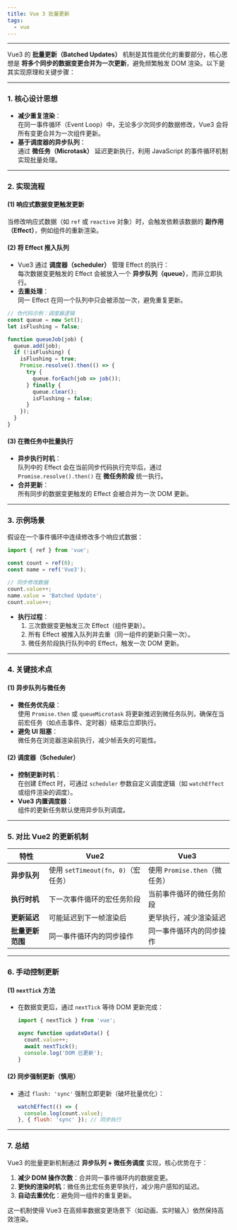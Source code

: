 ```yaml
---
title: Vue 3 批量更新
tags:
  - vue
---
```



---

Vue3 的 **批量更新（Batched Updates）** 机制是其性能优化的重要部分，核心思想是 **将多个同步的数据变更合并为一次更新**，避免频繁触发 DOM 渲染。以下是其实现原理和关键步骤：

---

### **1. 核心设计思想**
- **减少重复渲染**：  
  在同一事件循环（Event Loop）中，无论多少次同步的数据修改，Vue3 会将所有变更合并为一次组件更新。
- **基于调度器的异步队列**：  
  通过 **微任务（Microtask）** 延迟更新执行，利用 JavaScript 的事件循环机制实现批量处理。

---

### **2. 实现流程**
#### **(1) 响应式数据变更触发更新**
当修改响应式数据（如 `ref` 或 `reactive` 对象）时，会触发依赖该数据的 **副作用（Effect）**，例如组件的重新渲染。

#### **(2) 将 Effect 推入队列**
- Vue3 通过 **调度器（scheduler）** 管理 Effect 的执行：  
  每次数据变更触发的 Effect 会被放入一个 **异步队列（queue）**，而非立即执行。
- **去重处理**：  
  同一 Effect 在同一个队列中只会被添加一次，避免重复更新。

```javascript
// 伪代码示例：调度器逻辑
const queue = new Set();
let isFlushing = false;

function queueJob(job) {
  queue.add(job);
  if (!isFlushing) {
    isFlushing = true;
    Promise.resolve().then(() => {
      try {
        queue.forEach(job => job());
      } finally {
        queue.clear();
        isFlushing = false;
      }
    });
  }
}
```

#### **(3) 在微任务中批量执行**
- **异步执行时机**：  
  队列中的 Effect 会在当前同步代码执行完毕后，通过 `Promise.resolve().then()` 在 **微任务阶段** 统一执行。
- **合并更新**：  
  所有同步的数据变更触发的 Effect 会被合并为一次 DOM 更新。

---

### **3. 示例场景**
假设在一个事件循环中连续修改多个响应式数据：
```javascript
import { ref } from 'vue';

const count = ref(0);
const name = ref('Vue3');

// 同步修改数据
count.value++;
name.value = 'Batched Update';
count.value++;
```
- **执行过程**：  
  1. 三次数据变更触发三次 Effect（组件更新）。  
  2. 所有 Effect 被推入队列并去重（同一组件的更新只需一次）。  
  3. 微任务阶段执行队列中的 Effect，触发一次 DOM 更新。

---

### **4. 关键技术点**
#### **(1) 异步队列与微任务**
- **微任务优先级**：  
  使用 `Promise.then` 或 `queueMicrotask` 将更新推迟到微任务队列，确保在当前宏任务（如点击事件、定时器）结束后立即执行。
- **避免 UI 阻塞**：  
  微任务在浏览器渲染前执行，减少帧丢失的可能性。

#### **(2) 调度器（Scheduler）**
- **控制更新时机**：  
  在创建 Effect 时，可通过 `scheduler` 参数自定义调度逻辑（如 `watchEffect` 或组件渲染的调度）。
- **Vue3 内置调度器**：  
  组件的更新任务默认使用异步队列调度。

---

### **5. 对比 Vue2 的更新机制**
| **特性**         | **Vue2**                      | **Vue3**                      |
|------------------|-------------------------------|-------------------------------|
| **异步队列**     | 使用 `setTimeout(fn, 0)`（宏任务） | 使用 `Promise.then`（微任务） |
| **执行时机**     | 下一次事件循环的宏任务阶段     | 当前事件循环的微任务阶段       |
| **更新延迟**     | 可能延迟到下一帧渲染后         | 更早执行，减少渲染延迟         |
| **批量更新范围** | 同一事件循环内的同步操作       | 同一事件循环内的同步操作       |

---

### **6. 手动控制更新**
#### **(1) `nextTick` 方法**
- 在数据变更后，通过 `nextTick` 等待 DOM 更新完成：  
  ```javascript
  import { nextTick } from 'vue';

  async function updateData() {
    count.value++;
    await nextTick();
    console.log('DOM 已更新');
  }
  ```

#### **(2) 同步强制更新（慎用）**
- 通过 `flush: 'sync'` 强制立即更新（破坏批量优化）：  
  ```javascript
  watchEffect(() => {
    console.log(count.value);
  }, { flush: 'sync' }); // 同步执行
  ```

---

### **7. 总结**
Vue3 的批量更新机制通过 **异步队列 + 微任务调度** 实现，核心优势在于：
1. **减少 DOM 操作次数**：合并同一事件循环内的数据变更。  
2. **更快的渲染时机**：微任务比宏任务更早执行，减少用户感知的延迟。  
3. **自动去重优化**：避免同一组件的重复更新。  

这一机制使得 Vue3 在高频率数据变更场景下（如动画、实时输入）依然保持高效渲染。
